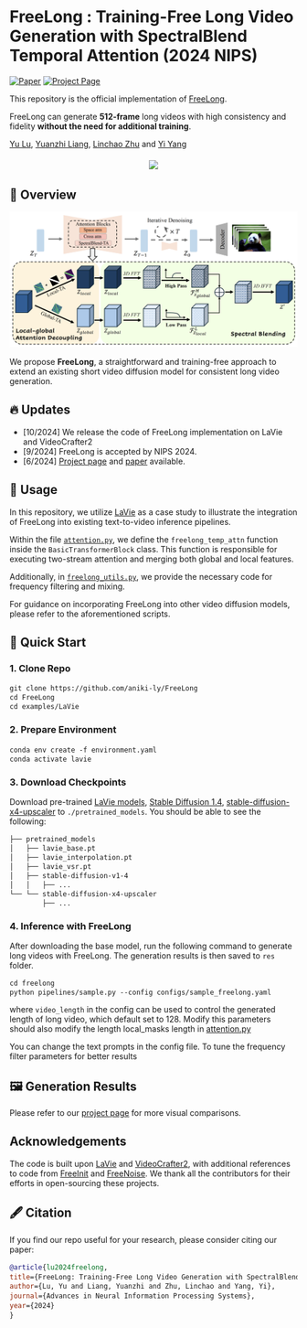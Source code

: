 # FreeLong : Training-Free Long Video Generation with SpectralBlend Temporal Attention (2024 NIPS)

[![Paper](https://img.shields.io/badge/arXiv-Paper-b31b1b?logo=arxiv&logoColor=b31b1b)](https://arxiv.org/pdf/2407.19918)
[![Project Page](https://img.shields.io/badge/Project-Website-5B7493?logo=googlechrome&logoColor=5B7493)](https://yulu.net.cn/freelong/)
<!-- [![Hugging Face](https://img.shields.io/badge/%F0%9F%A4%97%20Demo-%20Hugging%20Face-ED7D31)](https://huggingface.co/spaces/Simase/FreeLong) -->

This repository is the official implementation of [FreeLong](https://arxiv.org/pdf/2407.19918).

FreeLong can generate **512-frame** long videos with high consistency and fidelity **without the need for additional training**.



[Yu Lu](https://yulu.net.cn/), [Yuanzhi Liang](https://akira-l.github.io/), [Linchao Zhu](https://ffmpbgrnn.github.io/) and [Yi Yang](https://scholar.google.com/citations?user=RMSuNFwAAAAJ&hl=en)

<div>
    <h4 align="center">
        <img src="./assets/teaser.gif">
    </h4>
</div>



## :open_book: Overview
![overall_structure](./assets/pipeline.png)

We propose **FreeLong**, a straightforward and training-free approach  to extend an existing short video diffusion model for consistent long video generation.


## :fire: Updates
- [10/2024] We release the code of FreeLong implementation on LaVie and VideoCrafter2
- [9/2024] FreeLong is accepted by NIPS 2024.
- [6/2024] [Project page](https://yulu.net.cn/freelong/) and [paper](https://arxiv.org/pdf/2407.19918) available.

## :page_with_curl: Usage
In this repository, we utilize [LaVie](https://github.com/Vchitect/LaVie) as a case study to illustrate the integration of FreeLong into existing text-to-video inference pipelines.

Within the file [`attention.py`](examples/LaVie/freelong/models/attention.py), we define the `freelong_temp_attn` function inside the `BasicTransformerBlock` class. This function is responsible for executing two-stream attention and merging both global and local features.

Additionally, in [`freelong_utils.py`](examples/LaVie/freelong/models/freelong_utils.py), we provide the necessary code for frequency filtering and mixing.

For guidance on incorporating FreeLong into other video diffusion models, please refer to the aforementioned scripts.


## :hammer: Quick Start

### 1. Clone Repo

```
git clone https://github.com/aniki-ly/FreeLong
cd FreeLong
cd examples/LaVie
```

### 2. Prepare Environment

```
conda env create -f environment.yaml
conda activate lavie
```

### 3. Download Checkpoints
Download pre-trained [LaVie models](https://huggingface.co/YaohuiW/LaVie/tree/main), [Stable Diffusion 1.4](https://huggingface.co/CompVis/stable-diffusion-v1-4/tree/main), [stable-diffusion-x4-upscaler](https://huggingface.co/stabilityai/stable-diffusion-x4-upscaler/tree/main) to `./pretrained_models`. You should be able to see the following:
```
├── pretrained_models
│   ├── lavie_base.pt
│   ├── lavie_interpolation.pt
│   ├── lavie_vsr.pt
│   ├── stable-diffusion-v1-4
│   │   ├── ...
└── └── stable-diffusion-x4-upscaler
        ├── ...
```

### 4. Inference with FreeLong
After downloading the base model, run the following command to generate long videos with FreeLong. The generation results is then saved to `res` folder.
```
cd freelong
python pipelines/sample.py --config configs/sample_freelong.yaml
```
where `video_length` in the config can be used to control the generated length of long video, which default set to 128. Modify this parameters should also modify the length local_masks length in [attention.py](examples/LaVie/freelong/models/attention.py)

You can change the text prompts in the config file. To tune the frequency filter parameters for better results

## :framed_picture: Generation Results

Please refer to our [project page](https://yulu.net.cn/freelong/) for more visual comparisons.


## Acknowledgements
The code is built upon [LaVie](https://github.com/Vchitect/LaVie) and [VideoCrafter2](https://github.com/AILab-CVC/VideoCrafter), with additional references to code from [FreeInit](https://github.com/TianxingWu/FreeInit) and [FreeNoise](https://github.com/AILab-CVC/FreeNoise). We thank all the contributors for their efforts in open-sourcing these projects.

## :fountain_pen: Citation

   If you find our repo useful for your research, please consider citing our paper:

   ```bibtex
@article{lu2024freelong,
  title={FreeLong: Training-Free Long Video Generation with SpectralBlend Temporal Attention},
  author={Lu, Yu and Liang, Yuanzhi and Zhu, Linchao and Yang, Yi},
  journal={Advances in Neural Information Processing Systems},
  year={2024}
}
   ```

